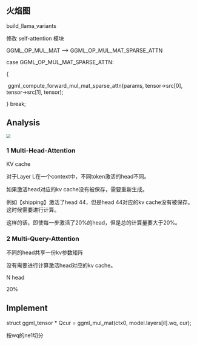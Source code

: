 ## 火焰图

build_llama_variants

修改 self-attention 模块

GGML_OP_MUL_MAT --> GGML_OP_MUL_MAT_SPARSE_ATTN



case GGML_OP_MUL_MAT_SPARSE_ATTN:

  {

​    ggml_compute_forward_mul_mat_sparse_attn(params, tensor->src[0], tensor->src[1], tensor);

  } break;

## Analysis

<img src="https://github.com/mryvae/picture_bed/assets/83715643/c9863cb3-7deb-4e22-b00c-1c94517e7662" style="zoom:67%;" />

### 1 Multi-Head-Attention

KV cache

对于Layer L在一个context中，不同token激活的head不同。

如果激活head对应的kv cache没有被保存，需要重新生成。

例如【shipping】激活了head 44，但是head 44对应的kv cache没有被保存。这时候需要进行计算。

这样的话，即使每一步激活了20%的head，但是总的计算量要大于20%。

### 2 Multi-Query-Attention

不同的head共享一份kv参数矩阵

没有需要进行计算激活head对应的kv cache。





N head

20%

## Implement

struct ggml_tensor * Qcur = ggml_mul_mat(ctx0, model.layers[il].wq, cur);

按wq的ne1切分






